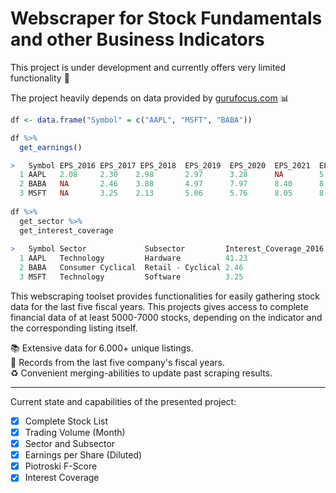 # Webscraper for Stock Fundamentals and other Business Indicators

This project is under development and currently offers very limited functionality 🔌

The project heavily depends on data provided by [gurufocus.com](https://www.gurufocus.com/new_index/) 📊

```r
df <- data.frame("Symbol" = c("AAPL", "MSFT", "BABA"))

df %>%
  get_earnings()

>   Symbol EPS_2016 EPS_2017 EPS_2018  EPS_2019  EPS_2020  EPS_2021  EPS_TTM
  1 AAPL   2.08     2.30    2.98       2.97      3.28      NA        5.11
  2 BABA   NA       2.46    3.88       4.97      7.97      8.40      8.20
  3 MSFT   NA       3.25    2.13       5.06      5.76      8.05      8.05
  
df %>%
  get_sector %>%
  get_interest_coverage
  
>   Symbol Sector             Subsector         Interest_Coverage_2016  Interest_Coverage_2017  Interest_Coverage_2018  Interest_Coverage_2019  Interest_Coverage_2020  Interest_Coverage_2021   
  1 AAPL   Technology         Hardware          41.23                   26.41                   21.88                   17.88                   23.07
  2 BABA   Consumer Cyclical  Retail - Cyclical 2.46   
  3 MSFT   Technology         Software          3.25               
```

This webscraping toolset provides functionalities for easily gathering stock data for the last five fiscal years.
This projects gives access to complete financial data of at least 5000-7000 stocks, depending on the indicator and the corresponding listing itself.

📚 Extensive data for 6.000+ unique listings. <br>
📅 Records from the last five company's fiscal years. <br>
♻️ Convenient merging-abilities to update past scraping results. <br>

_________________________________________________________
Current state and capabilities of the presented project:
- [x] Complete Stock List
- [x] Trading Volume (Month)
- [x] Sector and Subsector
- [x] Earnings per Share (Diluted)
- [x] Piotroski F-Score
- [x] Interest Coverage
